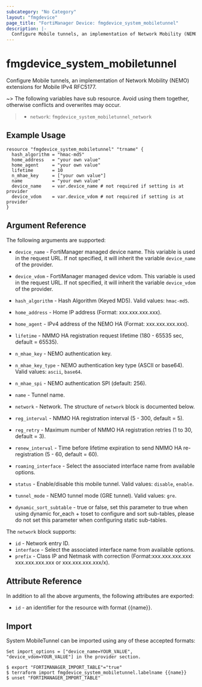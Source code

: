 ```yaml
---
subcategory: "No Category"
layout: "fmgdevice"
page_title: "FortiManager Device: fmgdevice_system_mobiletunnel"
description: |-
  Configure Mobile tunnels, an implementation of Network Mobility (NEMO) extensions for Mobile IPv4 RFC5177.
---
```


# fmgdevice_system_mobiletunnel
Configure Mobile tunnels, an implementation of Network Mobility (NEMO) extensions for Mobile IPv4 RFC5177.

~> The following variables have sub resource. Avoid using them together, otherwise conflicts and overwrites may occur.
>- `network`: `fmgdevice_system_mobiletunnel_network`



## Example Usage

```hcl
resource "fmgdevice_system_mobiletunnel" "trname" {
  hash_algorithm = "hmac-md5"
  home_address   = "your own value"
  home_agent     = "your own value"
  lifetime       = 10
  n_mhae_key     = ["your own value"]
  name           = "your own value"
  device_name    = var.device_name # not required if setting is at provider
  device_vdom    = var.device_vdom # not required if setting is at provider
}
```

## Argument Reference


The following arguments are supported:

* `device_name` - FortiManager managed device name. This variable is used in the request URL. If not specified, it will inherit the variable `device_name` of the provider.
* `device_vdom` - FortiManager managed device vdom. This variable is used in the request URL. If not specified, it will inherit the variable `device_vdom` of the provider.

* `hash_algorithm` - Hash Algorithm (Keyed MD5). Valid values: `hmac-md5`.

* `home_address` - Home IP address (Format: xxx.xxx.xxx.xxx).
* `home_agent` - IPv4 address of the NEMO HA (Format: xxx.xxx.xxx.xxx).
* `lifetime` - NMMO HA registration request lifetime (180 - 65535 sec, default = 65535).
* `n_mhae_key` - NEMO authentication key.
* `n_mhae_key_type` - NEMO authentication key type (ASCII or base64). Valid values: `ascii`, `base64`.

* `n_mhae_spi` - NEMO authentication SPI (default: 256).
* `name` - Tunnel name.
* `network` - Network. The structure of `network` block is documented below.
* `reg_interval` - NMMO HA registration interval (5 - 300, default = 5).
* `reg_retry` - Maximum number of NMMO HA registration retries (1 to 30, default = 3).
* `renew_interval` - Time before lifetime expiration to send NMMO HA re-registration (5 - 60, default = 60).
* `roaming_interface` - Select the associated interface name from available options.
* `status` - Enable/disable this mobile tunnel. Valid values: `disable`, `enable`.

* `tunnel_mode` - NEMO tunnel mode (GRE tunnel). Valid values: `gre`.

* `dynamic_sort_subtable` - true or false, set this parameter to true when using dynamic for_each + toset to configure and sort sub-tables, please do not set this parameter when configuring static sub-tables.

The `network` block supports:

* `id` - Network entry ID.
* `interface` - Select the associated interface name from available options.
* `prefix` - Class IP and Netmask with correction (Format:xxx.xxx.xxx.xxx xxx.xxx.xxx.xxx or xxx.xxx.xxx.xxx/x).


## Attribute Reference

In addition to all the above arguments, the following attributes are exported:
* `id` - an identifier for the resource with format {{name}}.

## Import

System MobileTunnel can be imported using any of these accepted formats:
```
Set import_options = ["device_name=YOUR_VALUE", "device_vdom=YOUR_VALUE"] in the provider section.

$ export "FORTIMANAGER_IMPORT_TABLE"="true"
$ terraform import fmgdevice_system_mobiletunnel.labelname {{name}}
$ unset "FORTIMANAGER_IMPORT_TABLE"
```

